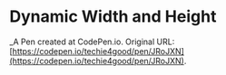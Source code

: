# Dynamic Width and Height
 _A Pen created at CodePen.io. Original URL: [https://codepen.io/techie4good/pen/JRoJXN](https://codepen.io/techie4good/pen/JRoJXN).

 
